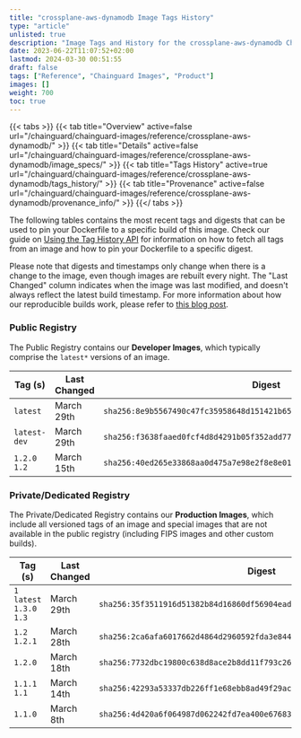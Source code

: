```yaml
---
title: "crossplane-aws-dynamodb Image Tags History"
type: "article"
unlisted: true
description: "Image Tags and History for the crossplane-aws-dynamodb Chainguard Image"
date: 2023-06-22T11:07:52+02:00
lastmod: 2024-03-30 00:51:55
draft: false
tags: ["Reference", "Chainguard Images", "Product"]
images: []
weight: 700
toc: true
---
```


{{< tabs >}}
{{< tab title="Overview" active=false url="/chainguard/chainguard-images/reference/crossplane-aws-dynamodb/" >}}
{{< tab title="Details" active=false url="/chainguard/chainguard-images/reference/crossplane-aws-dynamodb/image_specs/" >}}
{{< tab title="Tags History" active=true url="/chainguard/chainguard-images/reference/crossplane-aws-dynamodb/tags_history/" >}}
{{< tab title="Provenance" active=false url="/chainguard/chainguard-images/reference/crossplane-aws-dynamodb/provenance_info/" >}}
{{</ tabs >}}

The following tables contains the most recent tags and digests that can be used to pin your Dockerfile to a specific build of this image. Check our guide on [Using the Tag History API](/chainguard/chainguard-images/using-the-tag-history-api/) for information on how to fetch all tags from an image and how to pin your Dockerfile to a specific digest.

Please note that digests and timestamps only change when there is a change to the image, even though images are rebuilt every night. The "Last Changed" column indicates when the image was last modified, and doesn't always reflect the latest build timestamp. For more information about how our reproducible builds work, please refer to [this blog post](https://www.chainguard.dev/unchained/reproducing-chainguards-reproducible-image-builds).

### Public Registry
The Public Registry contains our **Developer Images**, which typically comprise the `latest*` versions of an image.

| Tag (s)        | Last Changed | Digest                                                                    |
|----------------|--------------|---------------------------------------------------------------------------|
|  `latest`      | March 29th   | `sha256:8e9b5567490c47fc35958648d151421b65a5bddc8b21754372ca65cb6a4c33bd` |
|  `latest-dev`  | March 29th   | `sha256:f3638faaed0fcf4d8d4291b05f352add7706d528bbfc252e7eabbeea071eba77` |
|  `1.2.0` `1.2` | March 15th   | `sha256:40ed265e33868aa0d475a7e98e2f8e8e0181bdfefd15261d9e725a7f67a21324` |


### Private/Dedicated Registry
The Private/Dedicated Registry contains our **Production Images**, which include all versioned tags of an image and special images that are not available in the public registry (including FIPS images and other custom builds).

| Tag (s)                     | Last Changed | Digest                                                                    |
|-----------------------------|--------------|---------------------------------------------------------------------------|
|  `1` `latest` `1.3.0` `1.3` | March 29th   | `sha256:35f3511916d51382b84d16860df56904ead183001fead7991b0321a54d752daf` |
|  `1.2` `1.2.1`              | March 28th   | `sha256:2ca6afa6017662d4864d2960592fda3e84479c1a98fd3f9f1f24a2c0bf6e96c9` |
|  `1.2.0`                    | March 18th   | `sha256:7732dbc19800c638d8ace2b8dd11f793c265b56c80962fbc2087e6be4c571afb` |
|  `1.1.1` `1.1`              | March 14th   | `sha256:42293a53337db226ff1e68ebb8ad49f29acb1aafdd38846b53f3c089e48ed65e` |
|  `1.1.0`                    | March 8th    | `sha256:4d420a6f064987d062242fd7ea400e67683e67fa2d24c7986e98d37502530b96` |

